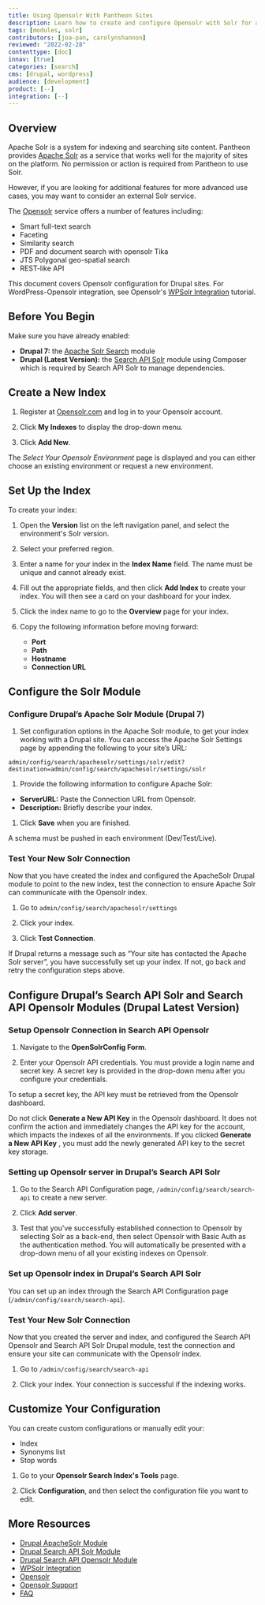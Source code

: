 ```yaml
---
title: Using Opensolr With Pantheon Sites
description: Learn how to create and configure Opensolr with Solr for advanced search indexing features for your Drupal sites.
tags: [modules, solr]
contributors: [joa-pan, carolynshannon]
reviewed: "2022-02-28"
contenttype: [doc]
innav: [true]
categories: [search]
cms: [drupal, wordpress]
audience: [development]
product: [--]
integration: [--]
---
```


## Overview

Apache Solr is a system for indexing and searching site content. Pantheon provides [Apache Solr](/solr) as a service that works well for the majority of sites on the platform. No permission or action is required from Pantheon to use Solr.

<Partial file="solr-version.md" />

However, if you are looking for additional features for more advanced use cases, you may want to consider an external Solr service.

The [Opensolr](https://www.opensolr.com/) service offers a number of features including:

- Smart full-text search
- Faceting
- Similarity search
- PDF and document search with opensolr Tika
- JTS Polygonal geo-spatial search
- REST-like API

This document covers Opensolr configuration for Drupal sites. For WordPress-Opensolr integration, see Opensolr's [WPSolr Integration](https://opensolr.com/faq/view/wpsolr) tutorial.

## Before You Begin

Make sure you have already enabled:

* **Drupal 7:** the [Apache Solr Search](https://www.drupal.org/project/apachesolr) module
* **Drupal (Latest Version):** the [Search API Solr](https://www.drupal.org/project/search_api_solr) module using Composer which is required by Search API Solr to manage dependencies.

## Create a New Index

1. Register at [Opensolr.com](https://www.opensolr.com/) and log in to your Opensolr account.

1. Click **My Indexes** to display the drop-down menu.

1. Click **Add New**.

The _Select Your Opensolr Environment_ page is displayed and you can either choose an existing environment or request a new environment.

## Set Up the Index

To create your index:

1. Open the **Version** list on the left navigation panel, and select the environment's Solr version.

1. Select your preferred region.

1. Enter a name for your index in the **Index Name** field. The name must be unique and cannot already exist.

1. Fill out the appropriate fields, and then click **Add Index** to create your index. You will then see a card on your dashboard for your index.

1. Click the index name to go to the **Overview** page for your index.

1. Copy the following information before moving forward:

    * **Port**
    * **Path**
    * **Hostname**
    * **Connection URL**

## Configure the Solr Module

### Configure Drupal’s Apache Solr Module (Drupal 7)

1. Set configuration options in the Apache Solr module, to get your index working with a Drupal site. You can access the Apache Solr Settings page by appending the following to your site’s URL:

  ```none
  admin/config/search/apachesolr/settings/solr/edit?destination=admin/config/search/apachesolr/settings/solr
  ```
1. Provide the following information to configure Apache Solr:

  * **ServerURL:** Paste the Connection URL from Opensolr.
  * **Description:** Briefly describe your index.

1. Click **Save** when you are finished.

<Alert title="Warning" type="danger">
A schema must be pushed in each environment (Dev/Test/Live).
</Alert>

### Test Your New Solr Connection

Now that you have created the index and configured the ApacheSolr Drupal module to point to the new index, test the connection to ensure Apache Solr can communicate with the Opensolr index.

1. Go to `admin/config/search/apachesolr/settings`

1. Click your index.

1. Click **Test Connection**.

If Drupal returns a message such as “Your site has contacted the Apache Solr server”, you have successfully set up your index. If not, go back and retry the configuration steps above.

## Configure Drupal’s Search API Solr and Search API Opensolr Modules (Drupal Latest Version)

### Setup Opensolr Connection in Search API Opensolr

1. Navigate to the **OpenSolrConfig Form**.

1. Enter your Opensolr API credentials. You must provide a login name and secret key. A secret key is provided in the drop-down menu after you configure your credentials.

To setup a secret key, the API key must be retrieved from the Opensolr dashboard.

<Alert title="Warning" type="danger">

Do not click **Generate a New API Key** in the Opensolr dashboard. It does not confirm the action and immediately changes the API key for the account, which impacts the indexes of all the environments. If you clicked **Generate a New API Key** , you must add the newly generated API key to the secret key storage.

</Alert>

### Setting up Opensolr server in Drupal’s Search API Solr

1. Go to the Search API Configuration page, `/admin/config/search/search-api` to create a new server.

1. Click **Add server**.

1. Test that you've successfully established connection to Opensolr by selecting Solr as a back-end, then select Opensolr with Basic Auth as the authentication method. You will automatically be presented with a drop-down menu of all your existing indexes on Opensolr.

### Set up Opensolr index in Drupal’s Search API Solr

You can set up an index through the Search API Configuration page (`/admin/config/search/search-api`).

### Test Your New Solr Connection

Now that you created the server and index, and configured the Search API Opensolr and Search API Solr Drupal module, test the connection and ensure your site can communicate with the Opensolr index.

1. Go to `/admin/config/search/search-api`

1. Click your index. Your connection is successful if the indexing works.

## Customize Your Configuration

You can create custom configurations or manually edit your:

- Index
- Synonyms list
- Stop words

1. Go to your **Opensolr Search Index's Tools** page.

1. Click **Configuration**, and then select the configuration file you want to edit.

## More Resources

- [Drupal ApacheSolr Module](https://drupal.org/project/apachesolr) 
- [Drupal Search API Solr Module](https://www.drupal.org/project/search_api_solr) 
- [Drupal Search API Opensolr Module](https://www.drupal.org/project/search_api_opensolr) 
- [WPSolr Integration](https://opensolr.com/faq/view/wpsolr)
- [Opensolr](https://www.opensolr.com/)
- [Opensolr Support](https://www.opensolr.com/faq)
- [FAQ](/faq)